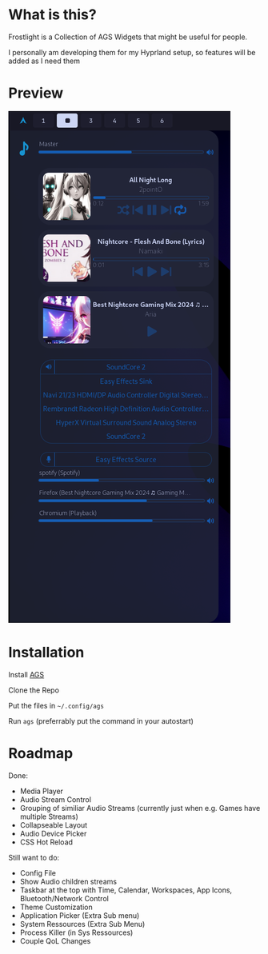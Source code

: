 # What is this?

Frostlight is a Collection of AGS Widgets that might be useful for people.

I personally am developing them for my Hyprland setup, so features will be added as I need them

# Preview

![](assets/20240718_182452_image.png)

# Installation

Install [AGS](https://aylur.github.io/ags-docs/config/installation/)

Clone the Repo

Put the files in `~/.config/ags`

Run `ags` (preferrably put the command in your autostart)

# Roadmap

Done:

- Media Player
- Audio Stream Control
- Grouping of similiar Audio Streams (currently just when e.g. Games have multiple Streams)
- Collapseable Layout
- Audio Device Picker
- CSS Hot Reload

Still want to do:

- Config File
- Show Audio children streams
- Taskbar at the top with Time, Calendar, Workspaces, App Icons, Bluetooth/Network Control
- Theme Customization
- Application Picker (Extra Sub menu)
- System Ressources (Extra Sub Menu)
- Process Killer (in Sys Ressources)
- Couple QoL Changes
